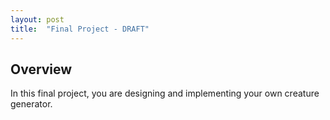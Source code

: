 ```yaml
---
layout: post
title:  "Final Project - DRAFT"
---
```


## Overview 
In this final project, you are designing and implementing your own creature generator. 
